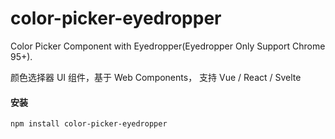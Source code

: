 # color-picker-eyedropper
Color Picker Component with Eyedropper(Eyedropper Only Support Chrome 95+).

颜色选择器 UI 组件，基于 Web Components， 支持 Vue / React / Svelte

#### 安装
```
npm install color-picker-eyedropper
```
